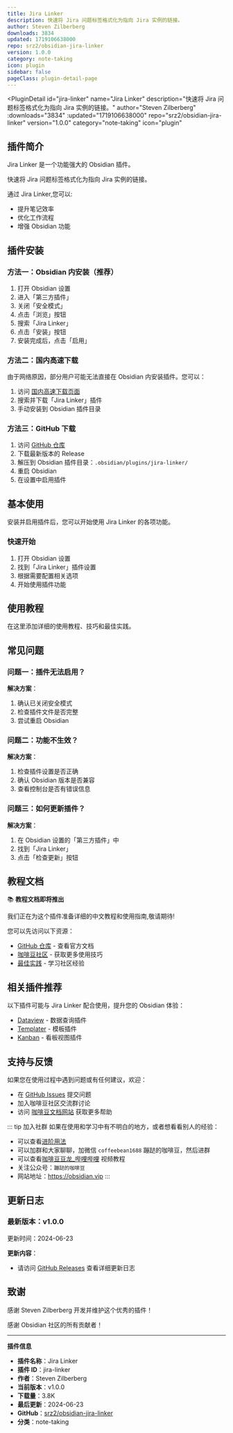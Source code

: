 ```yaml
---
title: Jira Linker
description: 快速将 Jira 问题标签格式化为指向 Jira 实例的链接。
author: Steven Zilberberg
downloads: 3834
updated: 1719106638000
repo: srz2/obsidian-jira-linker
version: 1.0.0
category: note-taking
icon: plugin
sidebar: false
pageClass: plugin-detail-page
---
```


<PluginDetail
  id="jira-linker"
  name="Jira Linker"
  description="快速将 Jira 问题标签格式化为指向 Jira 实例的链接。"
  author="Steven Zilberberg"
  :downloads="3834"
  :updated="1719106638000"
  repo="srz2/obsidian-jira-linker"
  version="1.0.0"
  category="note-taking"
  icon="plugin"
>

<!-- AUTO_GENERATED_START -->
## 插件简介

Jira Linker 是一个功能强大的 Obsidian 插件。

快速将 Jira 问题标签格式化为指向 Jira 实例的链接。

通过 Jira Linker,您可以:

- 提升笔记效率
- 优化工作流程
- 增强 Obsidian 功能

<!-- AUTO_GENERATED_END -->

<!-- AUTO_GENERATED_START -->
## 插件安装

### 方法一：Obsidian 内安装（推荐）

1. 打开 Obsidian 设置
2. 进入「第三方插件」
3. 关闭「安全模式」
4. 点击「浏览」按钮
5. 搜索「Jira Linker」
6. 点击「安装」按钮
7. 安装完成后，点击「启用」

### 方法二：国内高速下载

由于网络原因，部分用户可能无法直接在 Obsidian 内安装插件。您可以：

1. 访问 [国内高速下载页面](/zh/documentation/obsidian-plugins-download.html)
2. 搜索并下载「Jira Linker」插件
3. 手动安装到 Obsidian 插件目录

### 方法三：GitHub 下载

1. 访问 [GitHub 仓库](https://github.com/srz2/obsidian-jira-linker)
2. 下载最新版本的 Release
3. 解压到 Obsidian 插件目录：`.obsidian/plugins/jira-linker/`
4. 重启 Obsidian
5. 在设置中启用插件

## 基本使用

安装并启用插件后，您可以开始使用 Jira Linker 的各项功能。

### 快速开始

1. 打开 Obsidian 设置
2. 找到「Jira Linker」插件设置
3. 根据需要配置相关选项
4. 开始使用插件功能

<!-- AUTO_GENERATED_END -->

<!-- CUSTOM_CONTENT_START:tutorial -->
## 使用教程

在这里添加详细的使用教程、技巧和最佳实践。

<!-- CUSTOM_CONTENT_END:tutorial -->

<!-- SHARED_CONTENT_START -->
## 常见问题

### 问题一：插件无法启用？

**解决方案**：
1. 确认已关闭安全模式
2. 检查插件文件是否完整
3. 尝试重启 Obsidian

### 问题二：功能不生效？

**解决方案**：
1. 检查插件设置是否正确
2. 确认 Obsidian 版本是否兼容
3. 查看控制台是否有错误信息

### 问题三：如何更新插件？

**解决方案**：
1. 在 Obsidian 设置的「第三方插件」中
2. 找到「Jira Linker」
3. 点击「检查更新」按钮

## 教程文档

📚 **教程文档即将推出**

我们正在为这个插件准备详细的中文教程和使用指南,敬请期待!

您可以先访问以下资源：
- [GitHub 仓库](https://github.com/srz2/obsidian-jira-linker) - 查看官方文档
- [咖啡豆社区](/zh/bases/) - 获取更多使用技巧
- [最佳实践](/zh/best-practices/) - 学习社区经验

## 相关插件推荐

以下插件可能与 Jira Linker 配合使用，提升您的 Obsidian 体验：

- [Dataview](/zh/plugins/dataview.html) - 数据查询插件
- [Templater](/zh/plugins/templater-obsidian.html) - 模板插件
- [Kanban](/zh/plugins/obsidian-kanban.html) - 看板视图插件

## 支持与反馈

如果您在使用过程中遇到问题或有任何建议，欢迎：

- 在 [GitHub Issues](https://github.com/srz2/obsidian-jira-linker/issues) 提交问题
- 加入咖啡豆社区交流群讨论
- 访问 [咖啡豆文档网站](https://obsidian.vip) 获取更多帮助

::: tip 加入社群
如果在使用和学习中有不明白的地方，或者想看看别人的经验：
- 可以查看[进阶用法](/zh/advanced)
- 可以加群和大家聊聊，加微信 `coffeebean1688` 蹦跶的咖啡豆，然后进群
- 可以查看[咖啡豆豆龙_哔哩哔哩](https://space.bilibili.com/618777356) 视频教程
- 关注公众号：`蹦跶的咖啡豆`
- 网站地址：https://obsidian.vip
:::
<!-- SHARED_CONTENT_END -->

<!-- AUTO_GENERATED_START -->
## 更新日志

### 最新版本：v1.0.0

更新时间：2024-06-23

**更新内容**：
- 请访问 [GitHub Releases](https://github.com/srz2/obsidian-jira-linker/releases) 查看详细更新日志

## 致谢

感谢 Steven Zilberberg 开发并维护这个优秀的插件！

感谢 Obsidian 社区的所有贡献者！

---

**插件信息**
- **插件名称**：Jira Linker
- **插件 ID**：jira-linker
- **作者**：Steven Zilberberg
- **当前版本**：v1.0.0
- **下载量**：3.8K
- **最后更新**：2024-06-23
- **GitHub**：[srz2/obsidian-jira-linker](https://github.com/srz2/obsidian-jira-linker)
- **分类**：note-taking
<!-- AUTO_GENERATED_END -->

</PluginDetail>

